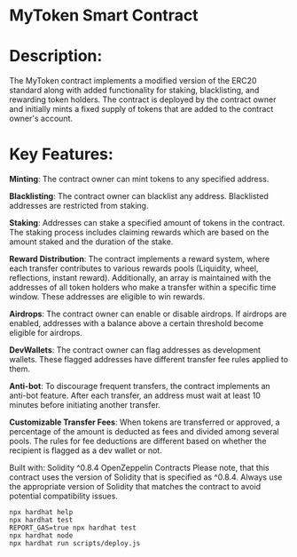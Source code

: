 # MyToken Smart Contract



# Description:
The MyToken contract implements a modified version of the ERC20 standard along with added functionality for staking, blacklisting, and rewarding token holders. The contract is deployed by the contract owner and initially mints a fixed supply of tokens that are added to the contract owner's account.

# Key Features:
**Minting**: The contract owner can mint tokens to any specified address.

**Blacklisting**: The contract owner can blacklist any address. Blacklisted addresses are restricted from staking.

**Staking**: Addresses can stake a specified amount of tokens in the contract. The staking process includes claiming rewards which are based on the amount staked and the duration of the stake.

**Reward Distribution**: The contract implements a reward system, where each transfer contributes to various rewards pools (Liquidity, wheel, reflections, instant reward). Additionally, an array is maintained with the addresses of all token holders who make a transfer within a specific time window. These addresses are eligible to win rewards.

**Airdrops**: The contract owner can enable or disable airdrops. If airdrops are enabled, addresses with a balance above a certain threshold become eligible for airdrops.

**DevWallets**: The contract owner can flag addresses as development wallets. These flagged addresses have different transfer fee rules applied to them.

**Anti-bot**: To discourage frequent transfers, the contract implements an anti-bot feature. After each transfer, an address must wait at least 10 minutes before initiating another transfer.

**Customizable Transfer Fees**: When tokens are transferred or approved, a percentage of the amount is deducted as fees and divided among several pools. The rules for fee deductions are different based on whether the recipient is flagged as a dev wallet or not.



Built with:
Solidity ^0.8.4
OpenZeppelin Contracts
Please note, that this contract uses the version of Solidity that is specified as ^0.8.4. Always use the appropriate version of Solidity that matches the contract to avoid potential compatibility issues.

```shell
npx hardhat help
npx hardhat test
REPORT_GAS=true npx hardhat test
npx hardhat node
npx hardhat run scripts/deploy.js
```
